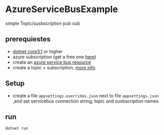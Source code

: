 # AzureServiceBusExample
simple Topic/susbscription pub sub

## prerequiestes
- [dotnet core3.1](https://dotnet.microsoft.com/download) or higher
- azure subscription (get a free one [here](https://azure.microsoft.com/en-us/free/))
- create an [azure service bus resource](https://docs.microsoft.com/en-us/azure/service-bus-messaging/service-bus-messaging-overview)
- create a topic + subscription, [more info](https://docs.microsoft.com/en-us/azure/service-bus-messaging/service-bus-quickstart-topics-subscriptions-portal)
## Setup
- create a file `appsettings.overrides.json` next to file `appsettings.json` ,and set servicebus connection string, topic and susbscription names

## run 
```
dotnet run
```

